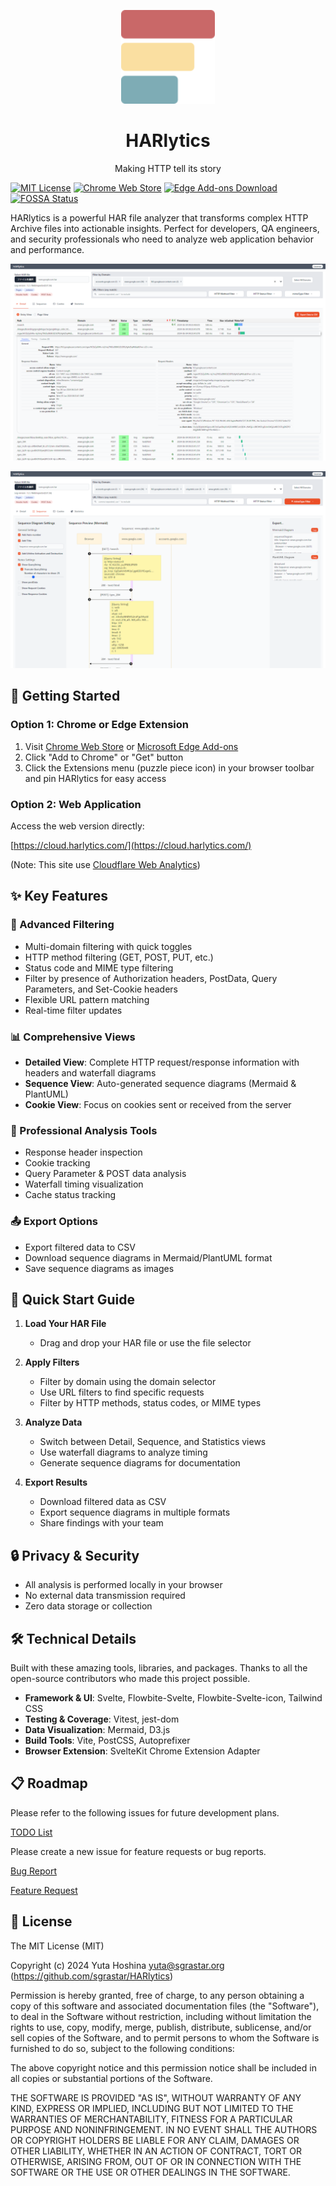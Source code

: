 <p align="center">
<img src="https://github.com/sgrastar/HARlytics/blob/images/images/icon_128.png" height="150" alt="HARlytics Icon">
</p>
<h1 align="center">
HARlytics
</h1>
<p align="center">
Making HTTP tell its story
</p>

[![MIT License](https://img.shields.io/badge/License-MIT-green.svg)](https://choosealicense.com/licenses/mit/)
[![Chrome Web Store](https://img.shields.io/chrome-web-store/v/hecpjmmgpbecpeigmoilgcljdkidlbgm)](https://chrome.google.com/webstore/detail/hecpjmmgpbecpeigmoilgcljdkidlbgm)
[![Edge Add-ons Download](https://img.shields.io/badge/Edge%20Add--ons-Download-blue)](https://microsoftedge.microsoft.com/addons/detail/harlytics/dhhndkibkdekohnpmhaeeegkcpmpjben)
[![FOSSA Status](https://app.fossa.com/api/projects/git%2Bgithub.com%2Fsgrastar%2Fhar-analyzer.svg?type=shield&issueType=license)](https://app.fossa.com/projects/git%2Bgithub.com%2Fsgrastar%2Fhar-analyzer?ref=badge_shield&issueType=license)


HARlytics is a powerful HAR file analyzer that transforms complex HTTP Archive files into actionable insights. Perfect for developers, QA engineers, and security professionals who need to analyze web application behavior and performance.

<p align="center">

![Screenshot of HARlytics](https://github.com/sgrastar/HARlytics/blob/images/images/screenshot_1_0_0_3.png)

![Screenshot of HARlytics](https://github.com/sgrastar/HARlytics/blob/images/images/screenshot_1_0_0_4.png)
</p>

## 🚀 Getting Started

### Option 1: Chrome or Edge Extension

<!-- 1. Visit [Chrome Web Store](your-extension-url) -->
1. Visit [Chrome Web Store](https://chrome.google.com/webstore/detail/hecpjmmgpbecpeigmoilgcljdkidlbgm) or [Microsoft Edge Add-ons](https://microsoftedge.microsoft.com/addons/detail/harlytics/dhhndkibkdekohnpmhaeeegkcpmpjben)
2. Click "Add to Chrome" or "Get" button
3. Click the Extensions menu (puzzle piece icon) in your browser toolbar and pin HARlytics for easy access

### Option 2: Web Application

Access the web version directly:

[https://cloud.harlytics.com/](https://cloud.harlytics.com/)

(Note: This site use [Cloudflare Web Analytics](https://www.cloudflare.com/web-analytics/))

## ✨ Key Features

### 🎯 Advanced Filtering
- Multi-domain filtering with quick toggles
- HTTP method filtering (GET, POST, PUT, etc.)
- Status code and MIME type filtering
- Filter by presence of Authorization headers, PostData, Query Parameters, and Set-Cookie headers
- Flexible URL pattern matching
- Real-time filter updates

### 📊 Comprehensive Views
- **Detailed View**: Complete HTTP request/response information with headers and waterfall diagrams
- **Sequence View**: Auto-generated sequence diagrams (Mermaid & PlantUML)
- **Cookie View**: Focus on cookies sent or received from the server

### 💫 Professional Analysis Tools
- Response header inspection
- Cookie tracking
- Query Parameter & POST data analysis
- Waterfall timing visualization
- Cache status tracking

### 📤 Export Options
- Export filtered data to CSV
- Download sequence diagrams in Mermaid/PlantUML format
- Save sequence diagrams as images

## 🔎 Quick Start Guide

1. **Load Your HAR File**
   - Drag and drop your HAR file or use the file selector

2. **Apply Filters**
   - Filter by domain using the domain selector
   - Use URL filters to find specific requests
   - Filter by HTTP methods, status codes, or MIME types

3. **Analyze Data**
   - Switch between Detail, Sequence, and Statistics views
   - Use waterfall diagrams to analyze timing
   - Generate sequence diagrams for documentation

4. **Export Results**
   - Download filtered data as CSV
   - Export sequence diagrams in multiple formats
   - Share findings with your team


## 🔒 Privacy & Security

- All analysis is performed locally in your browser
- No external data transmission required
- Zero data storage or collection


## 🛠️ Technical Details

Built with these amazing tools, libraries, and packages. Thanks to all the open-source contributors who made this project possible.

 - **Framework & UI**: Svelte, Flowbite-Svelte, Flowbite-Svelte-icon, Tailwind CSS
 - **Testing & Coverage**: Vitest, jest-dom
 - **Data Visualization**: Mermaid, D3.js
 - **Build Tools**: Vite, PostCSS, Autoprefixer
 - **Browser Extension**: SvelteKit Chrome Extension Adapter

## 📋 Roadmap

Please refer to the following issues for future development plans.

[TODO List](https://github.com/sgrastar/HARlytics/issues/1)

Please create a new issue for feature requests or bug reports.

[Bug Report](https://github.com/sgrastar/HARlytics/issues/new?template=issue_template_bug_report.yml)

[Feature Request](https://github.com/sgrastar/HARlytics/issues/new?template=issue_template_feature_request.yml)



## 📄 License

The MIT License (MIT)

Copyright (c) 2024 Yuta Hoshina <yuta@sgrastar.org> (https://github.com/sgrastar/HARlytics)

Permission is hereby granted, free of charge, to any person obtaining a copy
of this software and associated documentation files (the "Software"), to deal
in the Software without restriction, including without limitation the rights
to use, copy, modify, merge, publish, distribute, sublicense, and/or sell
copies of the Software, and to permit persons to whom the Software is
furnished to do so, subject to the following conditions:

The above copyright notice and this permission notice shall be included in all
copies or substantial portions of the Software.

THE SOFTWARE IS PROVIDED "AS IS", WITHOUT WARRANTY OF ANY KIND, EXPRESS OR
IMPLIED, INCLUDING BUT NOT LIMITED TO THE WARRANTIES OF MERCHANTABILITY,
FITNESS FOR A PARTICULAR PURPOSE AND NONINFRINGEMENT. IN NO EVENT SHALL THE
AUTHORS OR COPYRIGHT HOLDERS BE LIABLE FOR ANY CLAIM, DAMAGES OR OTHER
LIABILITY, WHETHER IN AN ACTION OF CONTRACT, TORT OR OTHERWISE, ARISING FROM,
OUT OF OR IN CONNECTION WITH THE SOFTWARE OR THE USE OR OTHER DEALINGS IN THE
SOFTWARE.